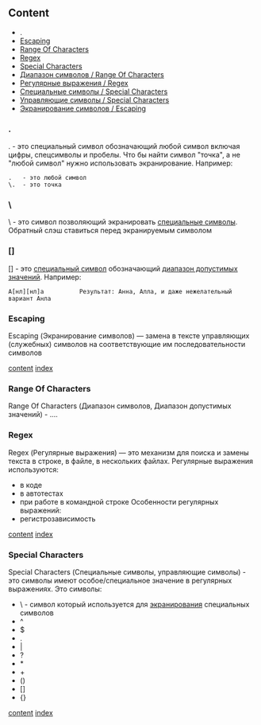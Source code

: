 ## Content

* .
* [Escaping](#escaping)
* [Range Of Characters](#range-of-characters)
* [Regex](#regex)
* [Special Characters](#special-characters)
* [Диапазон символов / Range Of Characters](#range-of-characters)
* [Регулярные выражения / Regex](#regex)
* [Специальные символы / Special Characters](#special-characters)
* [Управляющие символы / Special Characters](#special-characters)
* [Экранирование символов / Escaping](#escaping)


### .
. - это специальный символ обозначающий любой символ включая цифры, спецсимволы и пробелы. Что бы найти символ "точка", а не "любой символ" нужно использовать экранирование. Например:
``` regexp
.   - это любой символ
\.  - это точка
```

### \
\ - это символ позволяющий экранировать [специальные символы](#special-characters). Обратный слэш ставиться перед экранируемым символом

### []
[] - это [специальный символ](#special-characters) обозначающий [диапазон допустимых значений](#range-of-characters). Например:
``` regexp
А[нл][нл]а          Результат: Анна, Алла, и даже нежелательный вариант Анла
```

### Escaping
Escaping (Экранирование символов) — замена в тексте управляющих (служебных) символов на соответствующие им последовательности символов

[content](#content) [index](/index.md)

### Range Of Characters
Range Of Characters (Диапазон символов, Диапазон допустимых значений) - ....


### Regex
Regex (Регулярные выражения) — это механизм для поиска и замены текста в строке, в файле, в нескольких файлах. Регулярные выражения используются:
* в коде
* в автотестах
* при работе в командной строке
Особенности регулярных выражений:
* регистрозависимость

[content](#content) [index](/index.md) 

### Special Characters
Special Characters (Специальные символы, управляющие символы) - это символы имеют особое/специальное значение в регулярных выражениях. Это символы:
* \     - символ который используется для [экранирования](#escaping) специальных символов
* ^
* $
* .
* |
* ?
* \*
* \+
* ()
* []
* {}

[content](#content) [index](/index.md) 
